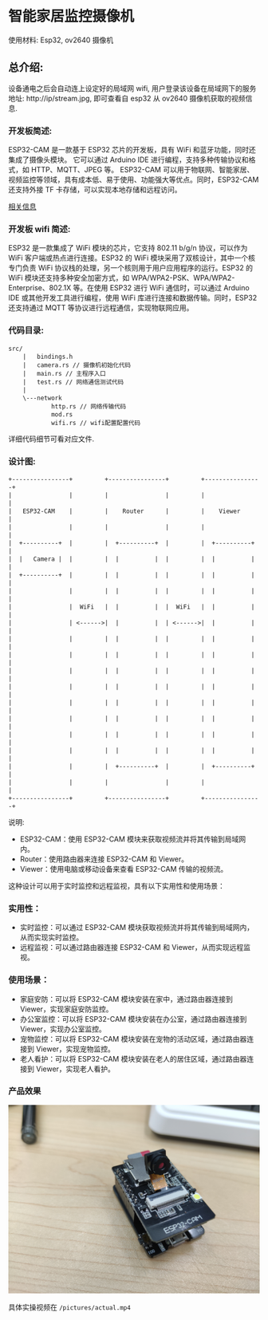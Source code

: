 # 智能家居监控摄像机

使用材料: Esp32, ov2640 摄像机

## 总介绍:

设备通电之后会自动连上设定好的局域网 wifi, 用户登录该设备在局域网下的服务地址: http://ip/stream.jpg,
即可查看自 esp32 从 ov2640 摄像机获取的视频信息.

### 开发板简述:

ESP32-CAM 是一款基于 ESP32 芯片的开发板，具有 WiFi 和蓝牙功能，同时还集成了摄像头模块。
它可以通过 Arduino IDE 进行编程，支持多种传输协议和格式，如 HTTP、MQTT、JPEG 等。
ESP32-CAM 可以用于物联网、智能家居、视频监控等领域，具有成本低、易于使用、功能强大等优点。同时，ESP32-CAM 还支持外接 TF 卡存储，可以实现本地存储和远程访问。

[相关信息](https://docs.ai-thinker.com/esp32-cam)

### 开发板 wifi 简述:

ESP32 是一款集成了 WiFi 模块的芯片，它支持 802.11 b/g/n 协议，可以作为 WiFi 客户端或热点进行连接。ESP32 的 WiFi 模块采用了双核设计，其中一个核专门负责 WiFi 协议栈的处理，另一个核则用于用户应用程序的运行。ESP32 的 WiFi 模块还支持多种安全加密方式，如 WPA/WPA2-PSK、WPA/WPA2-Enterprise、802.1X 等。在使用 ESP32 进行 WiFi 通信时，可以通过 Arduino IDE 或其他开发工具进行编程，使用 WiFi 库进行连接和数据传输。同时，ESP32 还支持通过 MQTT 等协议进行远程通信，实现物联网应用。

### 代码目录:

```
src/
    |   bindings.h
    |   camera.rs // 摄像机初始化代码
    |   main.rs // 主程序入口
    |   test.rs // 网络通信测试代码
    |
    \---network
            http.rs // 网络传输代码
            mod.rs
            wifi.rs // wifi配置配置代码
```

详细代码细节可看对应文件.

### 设计图:

```
+----------------+         +----------------+         +----------------+
|                |         |                |         |                |
|   ESP32-CAM    |         |    Router      |         |    Viewer      |
|                |         |                |         |                |
|  +----------+  |         |  +----------+  |         |  +----------+  |
|  |   Camera |  |         |  |          |  |         |  |          |  |
|  +----------+  |         |  |          |  |         |  |          |  |
|                |         |  |          |  |         |  |          |  |
|                |  WiFi   |  |          |  |  WiFi   |  |          |  |
|                | <------>|  |          |  | <------>|  |          |  |
|                |         |  |          |  |         |  |          |  |
|                |         |  |          |  |         |  |          |  |
|                |         |  |          |  |         |  |          |  |
|                |         |  |          |  |         |  |          |  |
|                |         |  |          |  |         |  |          |  |
|                |         |  |          |  |         |  |          |  |
|                |         |  |          |  |         |  |          |  |
|                |         |  |          |  |         |  |          |  |
|                |         |  +----------+  |         |  +----------+  |
|                |         |                |         |                |
+----------------+         +----------------+         +----------------+
```

说明:

- ESP32-CAM：使用 ESP32-CAM 模块来获取视频流并将其传输到局域网内。
- Router：使用路由器来连接 ESP32-CAM 和 Viewer。
- Viewer：使用电脑或移动设备来查看 ESP32-CAM 传输的视频流。

这种设计可以用于实时监控和远程监视，具有以下实用性和使用场景：

### 实用性：

- 实时监控：可以通过 ESP32-CAM 模块获取视频流并将其传输到局域网内，从而实现实时监控。
- 远程监视：可以通过路由器连接 ESP32-CAM 和 Viewer，从而实现远程监视。

### 使用场景：

- 家庭安防：可以将 ESP32-CAM 模块安装在家中，通过路由器连接到 Viewer，实现家庭安防监控。
- 办公室监控：可以将 ESP32-CAM 模块安装在办公室，通过路由器连接到 Viewer，实现办公室监控。
- 宠物监控：可以将 ESP32-CAM 模块安装在宠物的活动区域，通过路由器连接到 Viewer，实现宠物监控。
- 老人看护：可以将 ESP32-CAM 模块安装在老人的居住区域，通过路由器连接到 Viewer，实现老人看护。

### 产品效果

![](./pictures/cam.jpg)

具体实操视频在 `/pictures/actual.mp4`
